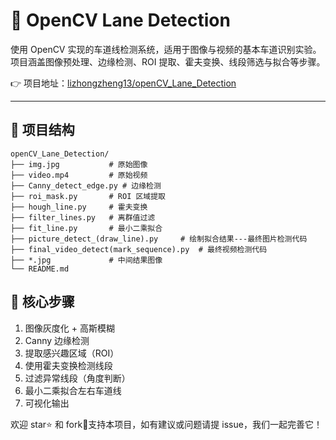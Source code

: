 # 🚗 OpenCV Lane Detection

使用 OpenCV 实现的车道线检测系统，适用于图像与视频的基本车道识别实验。项目涵盖图像预处理、边缘检测、ROI 提取、霍夫变换、线段筛选与拟合等步骤。

👉 项目地址：[lizhongzheng13/openCV_Lane_Detection](https://github.com/lizhongzheng13/openCV_Lane_Detection)

---

## 📁 项目结构
```text
openCV_Lane_Detection/
├── img.jpg           # 原始图像
├── video.mp4         # 原始视频
├── Canny_detect_edge.py # 边缘检测
├── roi_mask.py       # ROI 区域提取
├── hough_line.py     # 霍夫变换
├── filter_lines.py   # 离群值过滤
├── fit_line.py       # 最小二乘拟合
├── picture_detect_(draw_line).py     # 绘制拟合结果---最终图片检测代码
├── final_video_detect(mark_sequence).py  # 最终视频检测代码
├── *.jpg             # 中间结果图像
└── README.md
```
## 📌 核心步骤

1.  图像灰度化 + 高斯模糊
2.  Canny 边缘检测
3.  提取感兴趣区域（ROI）
4.  使用霍夫变换检测线段
5.  过滤异常线段（角度判断）
6.  最小二乘拟合左右车道线
7.  可视化输出

欢迎 star⭐ 和 fork🍴支持本项目，如有建议或问题请提 issue，我们一起完善它！